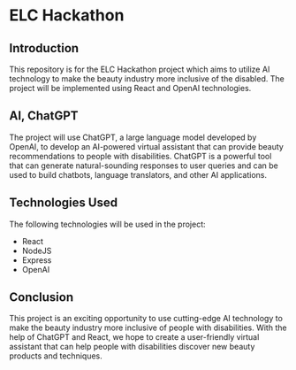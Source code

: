# ELC Hackathon

## Introduction
This repository is for the ELC Hackathon project which aims to utilize AI technology to make the beauty industry more inclusive of the disabled. The project will be implemented using React and OpenAI technologies.

## AI, ChatGPT
The project will use ChatGPT, a large language model developed by OpenAI, to develop an AI-powered virtual assistant that can provide beauty recommendations to people with disabilities. ChatGPT is a powerful tool that can generate natural-sounding responses to user queries and can be used to build chatbots, language translators, and other AI applications.

## Technologies Used
The following technologies will be used in the project:
- React
- NodeJS
- Express 
- OpenAI


## Conclusion
This project is an exciting opportunity to use cutting-edge AI technology to make the beauty industry more inclusive of people with disabilities. With the help of ChatGPT and React, we hope to create a user-friendly virtual assistant that can help people with disabilities discover new beauty products and techniques.
